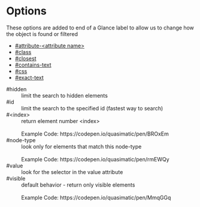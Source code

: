 # Options

These options are added to end of a Glance label to allow us to change how the object is found or filtered


 * [#attribute-&lt;attribute name&gt;](attribute-attributename.md)
 * [#class](class.md)
 * [#closest](closest.md)
 * [#contains-text](contains-text.md)
 * [#css](css.md)
 * [#exact-text](exact-text.md)

<dl>
  <dt>#hidden</dt>
  <dd>limit the search to hidden elements</dd>
  <dt>#id</dt>
  <dd>limit the search to the specified id (fastest way to search)</dd>
  <dt>#&lt;index&gt;</dt>
  <dd>return element number &lt;index&gt;<br><br>
  Example Code: https://codepen.io/quasimatic/pen/BROxEm
  </dd>
  <dt>#node-type</dt>
  <dd>look only for elements that match this node-type<br><br>
  Example Code: https://codepen.io/quasimatic/pen/rmEWQy
  </dd>
  <dt>#value</dt>
  <dd>look for the selector in the value attribute</dd>
  <dt>#visible</dt>
  <dd>default behavior - return only visible elements<br><br>
  Example Code: https://codepen.io/quasimatic/pen/MmqGGq
  </dd>
</dl>